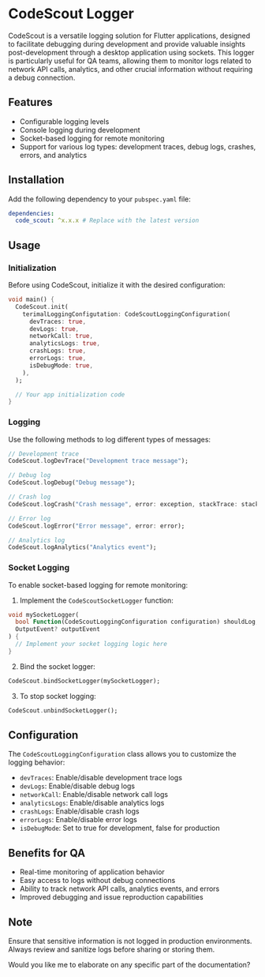 # CodeScout Logger

CodeScout is a versatile logging solution for Flutter applications, designed to facilitate debugging during development and provide valuable insights post-development through a desktop application using sockets. This logger is particularly useful for QA teams, allowing them to monitor logs related to network API calls, analytics, and other crucial information without requiring a debug connection.

## Features

- Configurable logging levels
- Console logging during development
- Socket-based logging for remote monitoring
- Support for various log types: development traces, debug logs, crashes, errors, and analytics

## Installation

Add the following dependency to your `pubspec.yaml` file:

```yaml
dependencies:
  code_scout: ^x.x.x # Replace with the latest version
```

## Usage

### Initialization

Before using CodeScout, initialize it with the desired configuration:

```dart
void main() {
  CodeScout.init(
    terimalLoggingConfigutation: CodeScoutLoggingConfiguration(
      devTraces: true,
      devLogs: true,
      networkCall: true,
      analyticsLogs: true,
      crashLogs: true,
      errorLogs: true,
      isDebugMode: true,
    ),
  );

  // Your app initialization code
}
```

### Logging

Use the following methods to log different types of messages:

```dart
// Development trace
CodeScout.logDevTrace("Development trace message");

// Debug log
CodeScout.logDebug("Debug message");

// Crash log
CodeScout.logCrash("Crash message", error: exception, stackTrace: stackTrace);

// Error log
CodeScout.logError("Error message", error: error);

// Analytics log
CodeScout.logAnalytics("Analytics event");
```

### Socket Logging

To enable socket-based logging for remote monitoring:

1. Implement the `CodeScoutSocketLogger` function:

```dart
void mySocketLogger(
  bool Function(CodeScoutLoggingConfiguration configuration) shouldLog,
  OutputEvent? outputEvent
) {
  // Implement your socket logging logic here
}
```

2. Bind the socket logger:

```dart
CodeScout.bindSocketLogger(mySocketLogger);
```

3. To stop socket logging:

```dart
CodeScout.unbindSocketLogger();
```

## Configuration

The `CodeScoutLoggingConfiguration` class allows you to customize the logging behavior:

- `devTraces`: Enable/disable development trace logs
- `devLogs`: Enable/disable debug logs
- `networkCall`: Enable/disable network call logs
- `analyticsLogs`: Enable/disable analytics logs
- `crashLogs`: Enable/disable crash logs
- `errorLogs`: Enable/disable error logs
- `isDebugMode`: Set to true for development, false for production

## Benefits for QA

- Real-time monitoring of application behavior
- Easy access to logs without debug connections
- Ability to track network API calls, analytics events, and errors
- Improved debugging and issue reproduction capabilities

## Note

Ensure that sensitive information is not logged in production environments. Always review and sanitize logs before sharing or storing them.

Would you like me to elaborate on any specific part of the documentation?
